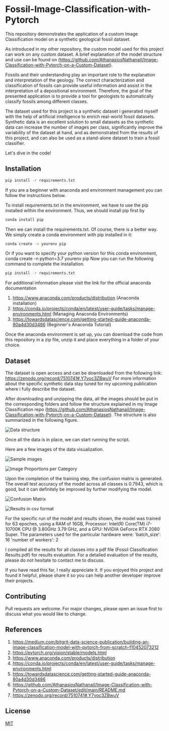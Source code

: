 # Fossil-Image-Classification-with-Pytorch
This repository demonstrates the application of a custom Image Classification model on a synthetic geological fossil dataset.

As introduced in my other repository, the custom model used for this project can work on any custom dataset. A brief explanation of the model structure and use can be found on (https://github.com/AthanasiosNathanail/Image-Classification-with-Pytorch-on-a-Custom-Dataset).

Fossils and their understanding play an important role to the explanation and interpretation of the geology. The correct characterization and classification of fossils can provide useful information and assist in the interpretation of a depositional environment. Therefore, the goal of the presented application is to provide a tool for geologists to automatically classify fossils among different classes.

The dataset used for this project is a synthetic dataset i generated myself with the help of artificial intelligence to enrich real-world fossil datasets. Synthetic data is an excellent solution to small datasets as the synthetic data can increase the number of images per class, significantly improve the variability of the dataset at hand, and as demonstrated from the results of this project, and can also be used as a stand-alone dataset to train a fossil classifier. 

Let's dive in the code!

## Installation

```bash
pip install -r requirements.txt
```

If you are a beginner with anaconda and environment management you can follow the instructions below.

To install requirements.txt in the environment, we have to use the pip installed within the environment. 
Thus, we should install pip first by

```bash
conda install pip
```

Then we can install the requirements.txt. Of course, there is a better way. 
We simply create a conda environment with pip installed in it:

```bash
conda create -n yourenv pip
```

Or if you want to specify your python version for this conda environment, conda create -n python=3.7 yourenv pip
Now you can run the following command to complete the installation.

```bash
pip install -r requirements.txt
```

For additional information please visit the link for the official anaconda documentation
1) https://www.anaconda.com/products/distribution (Anaconda installation)
2) https://conda.io/projects/conda/en/latest/user-guide/tasks/manage-environments.html (Managing Anaconda Environments)
3) https://towardsdatascience.com/getting-started-guide-anaconda-80a4d30d3486 (Beginner's Anaconda Tutorial)

Once the anaconda environment is set up, you can download the code from this repository in a zip file, unzip it and place everything in a folder of your choice.

## Dataset

The dataset is open access and can be downloaded from the following link: https://zenodo.org/record/7510741#.Y7voc3ZBwuV
For more information about the specific synthetic data stay tuned for my upcoming publication where i fully describe the dataset.

After downloading and unzipping the data, all the images should be put in the corresponding folders and follow the structure explained in my Image Classification repo (https://github.com/AthanasiosNathanail/Image-Classification-with-Pytorch-on-a-Custom-Dataset). The structure is also summarized in the following figure.

![Data structure](DataStructure.jpg)

Once all the data is in place, we can start running the script.

Here are a few images of the data visualization.

![Sample images](sample.jpg)

![Image Proportions per Category](proportions.jpg)

Upon the completion of the training step, the confusion matrix is generated. The overall test accuracy of the model across all classes is 0.7943, which is good, but it can definitely be improved by further modifying the model.


![Confusion Matrix](cfm.jpg)


![Results in csv format](results.jpg)


For the specific run of the model and results shown, the model was trained for 63 epoches, using a RAM of 16GB, Processor: Intel(R) Core(TM) i7-10700K CPU @ 3.80GHz 3.79 GHz, and a GPU: NVIDIA GeForce RTX 2080 Super. 
The parameters used for the particular hardware were:
'batch_size': 16
'number of workers': 2

I compiled all the results for all classes into a pdf file (Fossil Classification Results.pdf) for results evaluation. For a detailed evaluation of the results, please do not hesitate to contact me to discuss.

If you have read this far, I really appreciate it. If you enjoyed this project and found it helpful, please share it so you can help another developer improve their projects.

## Contributing

Pull requests are welcome. For major changes, please open an issue first to discuss what you would like to change.

## References

1. https://medium.com/bitgrit-data-science-publication/building-an-image-classification-model-with-pytorch-from-scratch-f10452073212
2. https://pytorch.org/vision/stable/models.html
3. https://www.anaconda.com/products/distribution
4. https://conda.io/projects/conda/en/latest/user-guide/tasks/manage-environments.html 
5. https://towardsdatascience.com/getting-started-guide-anaconda-80a4d30d3486
6. https://github.com/AthanasiosNathanail/Image-Classification-with-Pytorch-on-a-Custom-Dataset/edit/main/README.md
7. https://zenodo.org/record/7510741#.Y7voc3ZBwuV

## License

[MIT](https://choosealicense.com/licenses/mit/)


